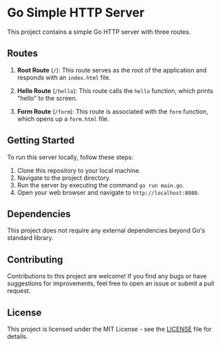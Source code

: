 # Go Simple HTTP Server

This project contains a simple Go HTTP server with three routes.

## Routes

1. **Root Route** (`/`): This route serves as the root of the application and responds with an `index.html` file.

2. **Hello Route** (`/hello`): This route calls the `hello` function, which prints "hello" to the screen.

3. **Form Route** (`/form`): This route is associated with the `form` function, which opens up a `form.html` file.

## Getting Started

To run this server locally, follow these steps:

1. Clone this repository to your local machine.
2. Navigate to the project directory.
3. Run the server by executing the command `go run main.go`.
4. Open your web browser and navigate to `http://localhost:8080`.

## Dependencies

This project does not require any external dependencies beyond Go's standard library.

## Contributing

Contributions to this project are welcome! If you find any bugs or have suggestions for improvements, feel free to open an issue or submit a pull request.

## License

This project is licensed under the MIT License - see the [LICENSE](LICENSE) file for details.
